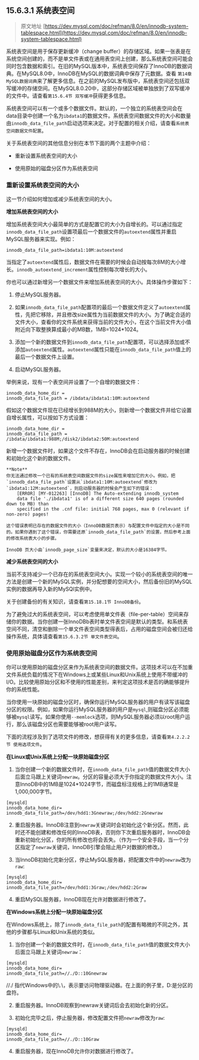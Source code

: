 ## 15.6.3.1 系统表空间
> 原文地址 [https://dev.mysql.com/doc/refman/8.0/en/innodb-system-tablespace.html](https://dev.mysql.com/doc/refman/8.0/en/innodb-system-tablespace.html)

系统表空间是用于保存更新缓冲（change buffer）的存储区域。如果一张表是在系统空间创建的，而不是单文件表或在通用表空间上创建，那么系统表空间可能会同时包含数据和索引。在旧的MySQL版本中，系统表空间保存了InnoDB的数据词典。在MySQL8.0中，InnoDB在MySQL的数据词典中保存了元数据。查看 `第14章 MySQL数据词典`来了解更多信息。在之前的MySQL发布版中，系统表空间还包括双写缓冲的存储空间。在MySQL8.0.20中，这部分存储区域被单独放到了双写缓冲的文件中。请查看`第15.6.4节 双写缓冲`获得更多信息。

系统表空间可以有一个或多个数据文件。默认的，一个独立的系统表空间会在data目录中创建一个名为`ibdata1`的数据文件。系统表空间数据文件的大小和数量由`innodb_data_file_path`启动选项来决定。对于配置的相关介绍，请查看`系统表空间数据文件配置`。

关于系统表空间的其他信息分别在本节下面的两个主题中介绍：

- 重新设置系统表空间的大小

- 使用原始的磁盘分区作为系统表空间

### 重新设置系统表空间的大小

这一节介绍如何增加或减少系统表空间的大小。

**增加系统表空间的大小**

增加系统表空间大小最简单的方式是配置它的大小为自增长的。可以通过指定`innodb_data_file_path`设置项最后一个数据文件的`autoextend`属性并重启MySQL服务器来实现。例如：

```
innodb_data_file_path=ibdata1:10M:autoextend
```

当指定了`autoextend`属性后，数据文件在需要的时候会自动按每次8M的大小增长。`innodb_autoextend_increment`属性控制每次增长的大小。

你也可以通过新增另一个数据文件来增加系统表空间的大小。具体操作步骤如下：

1. 停止MySQL服务器。

2. 如果`innodb_data_file_path`配置项的最后一个数据文件定义了`autoextend`属性，先把它移除，并且修改size属性为当前数据文件的大小。为了确定合适的文件大小，查看你的文件系统来获得当前的文件大小，在这个当前文件大小值附近向下取整换算成最小的MB数，1MB=1024*1024。

3. 添加一个新的数据文件到`innodb_data_file_path`配置项，可以选择添加或不添加`autoextend`属性。`autoextend`属性只能在`innodb_data_file_path`值上的最后一个数据文件上设置。

4. 启动MySQL服务器。

举例来说，现有一个表空间并设置了一个自增的数据文件：

```
innodb_data_home_dir = 
innodb_data_file_path = /ibdata/ibdata1:10M:autoextend
```

假如这个数据文件现在已经增长到988M的大小，则新增一个数据文件并给它设置自增长属性，可以按如下方式设置：

```
innodb_data_home_dir = 
innodb_data_file_path = /ibdata/ibdata1:988M;/disk2/ibdata2:50M:autoextend
```

新增一个数据文件时，如果这个文件不存在，InnoDB会在启动服务器的时候创建和初始化这个新的数据文件。

```
**Note**
你无法通过修改一个已有的系统表空间数据文件的size属性来增加它的大小。例如，把`innodb_data_file_path`设置从`ibdata1:10M:autoextend`修改为 `ibdata1:12M:autoextend`，则启动服务器的时候会产生如下的错误：
    [ERROR] [MY-012263] [InnoDB] The Auto-extending innodb_system 
    data file './ibdata1' is of a different size 640 pages (rounded down to MB) than 
    specified in the .cnf file: initial 768 pages, max 0 (relevant if non-zero) pages!

这个错误表明已存在的数据文件的大小（InnoDB数据页表示）与配置文件中指定的大小是不同的。如果你遇到了这个错误，你需要还原`innodb_data_file_path`的设置，然后参考上面的修改系统表大小的步骤。

InnoDB 页大小由`innodb_page_size`变量来决定，默认的大小是16384字节。
```

**减少系统表空间的大小**

当前不支持减少一个已存在的系统表空间大小。实现一个较小的系统表空间的唯一方法是创建一个新的MySQL实例，并分配想要的空间大小，然后备份旧的MySQL实例的数据再导入新的MySQl实例中。

关于创建备份的有关知识，请查看`第15.18.1节 InnoDB备份`。

为了避免过大的系统表空间，可以考虑使用单文件表（file-per-table）空间来存储你的数据。当你创建一张InnoDBb表时单文件表空间是默认的类型。和系统表空间不同，清空和删除一个单文件表空间类型得表后，占用的磁盘空间会被归还给操作系统，具体请查看`第15.6.3.2节 单文件表空间`。

### 使用原始磁盘分区作为系统表空间

你可以使用原始的磁盘分区来作为系统表空间的数据文件。这项技术可以在不加重文件系统负载的情况下在Windows上或某些Linux和Unix系统上使用不带缓冲的I/O。比较使用原始分区和不使用的性能差别，来判定这项技术是否的确能够提升你的系统性能。

当你使用一块原始的磁盘分区时，确保你运行MySQL服务器的用户有读写该磁盘分区的权限。例如，如果你运行MySQL服务器的用户是`mysql`,则磁盘分区必须能够被`mysql`读写。如果你使用`--memlock`选项，则MySQL服务器必须以root用户运行，那么该磁盘分区也需要能够被root用户读写。

下面的流程涉及到了选项文件的修改，想获得有关的更多信息，请查看`第4.2.2.2节 使用选项文件`。

**在Linux或Unix系统上分配一块原始磁盘分区**

1. 当你创建一个新的数据文件时，在`innodb_data_file_path`值的数据文件大小后面立马跟上关键词`newraw`。分区的容量必须大于你指定的数据文件大小。注意InnoDB中的1MB是1024*1024字节，而磁盘标注规格上的1MB通常是1,000,000字节。

```
[mysqld]
innodb_data_home_dir=
innodb_data_file_path=/dev/hdd1:3Gnewraw;/dev/hdd2:2Gnewraw
```

2. 重启服务器。InnoDB注意到`newraw`关键词时会初始化这个新分区。然而，此时还不能创建和修改任何的InnoDB表，否则你下次重启服务器时，InnoDB会重新初始化分区，你的所有修改也将会丢失。（作为一个安全手段，当一个分区指定了`newraw`关键词，InnoDB引擎会阻止用户对数据的修改。）

3. 当InnoDB初始化完新分区，停止MySQL服务器，把配置文件中的`newraw`改为`raw`:

```
[mysqld]
innodb_data_home_dir=
innodb_data_file_path=/dev/hdd1:3Graw;/dev/hdd2:2Graw
```

4. 重启MySQL服务器，InnoDB现在允许对数据进行修改了。

**在Windows系统上分配一块原始磁盘分区**

在Windows系统上，除了`innodb_data_file_path`的配置有略微的不同之外，其他的步骤都与Linux和Unix系统的类似。

1. 当你创建一个新的数据文件时，在`innodb_data_file_path`值的数据文件大小后面立马跟上关键词`newraw`：

```
[mysqld]
innodb_data_home_dir=
innodb_data_file_path=//./D::10Gnewraw
```
//./ 指代Windows中的\\.\，表示要访问物理驱动器。在上面的例子里，D:是分区的盘符。

2. 重启服务器。InnoDB观察到newraw关键词后会去初始化新的分区。

3. 初始化完毕之后，停止服务器，修改配置文件把`newraw`修改为`raw`:

```
[mysqld]
innodb_data_home_dir=
innodb_data_file_path=//./D::10Graw
```

4. 重启服务器，现在InnoDB允许你对数据进行修改了。
